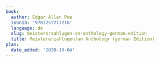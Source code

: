 ```yaml
---
book:
  author: Edgar Allan Poe
  isbn13: '9783257217216'
  language: de
  slug: meistererzahlugen-an-anthology-german-edition
  title: Meistererzahlugen/an Anthology (german Edition)
plan:
  date_added: '2020-10-04'
---
```

